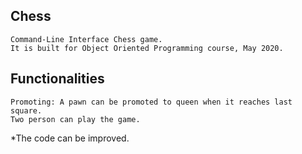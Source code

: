   ## Chess
    Command-Line Interface Chess game.
    It is built for Object Oriented Programming course, May 2020.
    
  ## Functionalities
    Promoting: A pawn can be promoted to queen when it reaches last square.
    Two person can play the game.
    
  *The code can be improved.
  
  

